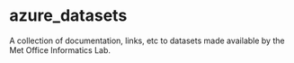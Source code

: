 # azure_datasets

A collection of documentation, links, etc to datasets made available by the Met Office Informatics Lab.
